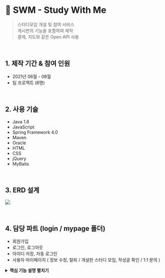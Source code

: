 # :pushpin: SWM - Study With Me
>스터디모임 개설 및 참여 서비스  
>게시판의 기능을 포함하여 제작  
>결제, 지도와 같은 Open API 사용

</br>

## 1. 제작 기간 & 참여 인원
- 2021년 06월 - 08월
- 팀 프로젝트 (6명)

</br>

## 2. 사용 기술
  - Java 1.8
  - JavaScript
  - Spring Framework 4.0
  - Maven
  - Oracle
  - HTML
  - CSS
  - jQuery
  - MyBatis

</br>

## 3. ERD 설계
![](https://user-images.githubusercontent.com/87680461/145823346-f97bc969-013e-4317-8a4d-c6265dd9f22c.png)

</br>

## 4. 담당 파트 (login / mypage 폴더)
  - 회원가입 
  - 로그인, 로그아웃
  - 아이디 저장, 자동 로그인
  - 사용자 마이페이지 ( 정보 수정, 탈퇴 / 개설한 스터디 모임, 작성글 확인 / 1:1 문의 )
 
<details>
<summary><b>핵심 기능 설명 펼치기</b></summary>
<div markdown="1">

### 4.1 회원 가입
<img src="https://user-images.githubusercontent.com/87680461/145826566-9b5dd98e-4f47-40c5-a386-ba949084d9c9.png"  width="500" height="500"/>

- **정규식,  Null 값 체크** :pushpin: [코드 확인](https://github.com/saltNam/SWM/blob/c9354604ddf878ceb96cf459b62284b523114f7b/src/main/webapp/WEB-INF/views/login/joinForm.jsp#L149)
  - 화면단에서, 사용자가 입력한 데이터를 정규식 값과 비교합니다.
  - 지정한 정규식과 다르거나 Null 값인 경우, 에러 메세지를 띄웁니다.
 
- **아이디, 닉네임 중복 확인** 
  - URL의 모양새인 경우, 컨텐츠를 등록하는 POST 요청을 비동기로 날립니다.
  - Ajax를 이용하여 입력된 데이터를 비동기 방식으로 전송합니다. :pushpin: [코드 확인](https://github.com/saltNam/SWM/blob/db2bb6602ba1ca3d2befa296fb3182c0080e3935/src/main/webapp/WEB-INF/views/login/joinForm.jsp#L54)
  - SQL의 Count() 함수를 이용하여, 비교할 데이터의 중복을 확인합니다. :pushpin: [코드 확인](https://github.com/saltNam/SWM/blob/db2bb6602ba1ca3d2befa296fb3182c0080e3935/src/main/resources/mybatis/mappers/member-mapper.xml#L27)

- **이메일 인증** 
  - JavaMailSender 클래스를 활용하며, Random 객체에 의해 생서된 6자리의 랜덤 숫자가 발송됩니다. :pushpin: [코드 확인] (https://github.com/saltNam/SWM/blob/db2bb6602ba1ca3d2befa296fb3182c0080e3935/src/main/java/com/ez/swm/login/controller/MemberController.java#L102)
  - 발송 시 생성된 인증번호와 사용자가 입력한 데이터를 비교합니다. 결과에 따라 안내 문구와 색상이 변경됩니다. :pushpin: [코드 확인] (https://github.com/saltNam/SWM/blob/db2bb6602ba1ca3d2befa296fb3182c0080e3935/src/main/webapp/WEB-INF/views/login/joinForm.jsp#L105)
  
### 4.2 로그인
<img src="https://user-images.githubusercontent.com/87680461/146746413-36c1dd7a-f6b5-485d-a7b1-e75379b7a35a.png"  width="500" height="500"/>  
  
  - **아이디 저장** :pushpin: [코드 확인](https://github.com/saltNam/SWM/blob/db2bb6602ba1ca3d2befa296fb3182c0080e3935/src/main/webapp/WEB-INF/views/login/loginForm.jsp#L16)
  - Cookie를 이용하여, 
  - 지정한 정규식과 다르거나 Null 값인 경우, 에러 메세지를 띄웁니다.
  
  
  
  
  
  
  
  
</div>
</details>

</br>
